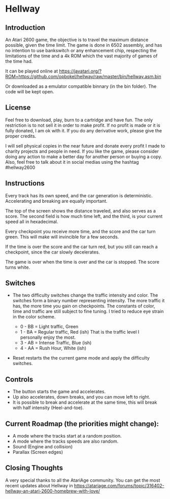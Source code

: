 # Hellway

## Introduction
An Atari 2600 game, the objective is to travel the maximum distance possible, given the time limit. The game is done in 6502 assembly, and has no intention to use bankswitch or any enhancement chip, respecting the limitations of the time and a 4k ROM which the vast majority of games of the time had.

It can be played online at https://javatari.org/?ROM=https://github.com/opbokel/hellway/raw/master/bin/hellway.asm.bin

Or downloaded as a emulator compatible binnary (in the bin folder). The code will be kept open.

## License
Feel free to download, play, burn to a cartridge and have fun. The only restriction is to not sell it in order to make profit. If no profit is made or it is fully donated, I am ok with it. If you do any derivative work, please give the proper credits.

I will sell physical copies in the near future and donate every profit I made to charity projects and people in need. If you like the game, please consider doing any action to make a better day for another person or buying a copy. Also, feel free to talk about it in social medias using the hashtag #hellway2600

## Instructions
Every track has its own speed, and the car generation is deterministic. Accelerating and breaking are equally important.

The top of the screen shows the distance traveled, and also serves as a score. The second field is how much time left, and the third, is your current speed all in hexadecimal.

Every checkpoint you receive more time, and the score and the car turn green. This will make will invincible for a few seconds.

If the time is over the score and the car turn red, but you still can reach a checkpoint, since the car slowly decelerates.

The game is over when the time is over and the car is stopped. The score turns white.

## Switches
* The two difficulty switches change the traffic intensity and color. The switches form a binary number representing intensity. The more traffic it has, the more time you gain on checkpoints. The constants of color, time and traffic are still subject to fine tuning. I tried to reduce eye strain in the color scheme.
    * 0 - BB = Light traffic, Green
    * 1 - BA = Regular traffic, Red (ish) That is the traffic level I personally enjoy the most.
    * 3 - AB = Intense Traffic, Blue (ish)
    * 4 - AA = Rush Hour, White (ish)
    
* Reset restarts the the current game mode and apply the difficulty switches.

## Controls
* The button starts the game and accelerates.
* Up also accelerates, down breaks, and you can move left to right.
* It is possible to break and accelerate at the same time, this will break with half intensity (Heel-and-toe).

## Current Roadmap (the priorities might change):
* A mode where the tracks start at a random position.
* A mode where the tracks speeds are also random.
* Sound (Engine and collision)
* Parallax (Screen edges)

## Closing Thoughts
A very special thanks to all the AtariAge community. You can get the most recent updates about Hellway in https://atariage.com/forums/topic/316402-hellway-an-atari-2600-homebrew-with-love/

